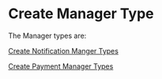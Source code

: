 # Create Manager Type

The Manager types are:

[Create Notification Manger Types](create-notification-manager-types/)

[Create Payment Manager Types](create-payment-manager-types/)

